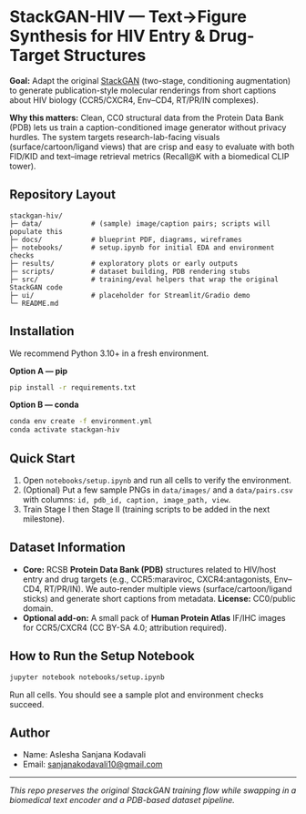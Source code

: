 # StackGAN-HIV — Text→Figure Synthesis for HIV Entry & Drug-Target Structures

**Goal:** Adapt the original [StackGAN](https://github.com/hanzhanggit/StackGAN) (two-stage, conditioning augmentation) to generate publication-style molecular renderings
from short captions about HIV biology (CCR5/CXCR4, Env–CD4, RT/PR/IN complexes).

**Why this matters:** Clean, CC0 structural data from the Protein Data Bank (PDB) lets us train a caption-conditioned image generator without privacy hurdles. The system targets
research-lab-facing visuals (surface/cartoon/ligand views) that are crisp and easy to evaluate with both FID/KID and text–image retrieval metrics (Recall@K with a biomedical CLIP tower).

## Repository Layout
```
stackgan-hiv/
├─ data/            # (sample) image/caption pairs; scripts will populate this
├─ docs/            # blueprint PDF, diagrams, wireframes
├─ notebooks/       # setup.ipynb for initial EDA and environment checks
├─ results/         # exploratory plots or early outputs
├─ scripts/         # dataset building, PDB rendering stubs
├─ src/             # training/eval helpers that wrap the original StackGAN code
├─ ui/              # placeholder for Streamlit/Gradio demo
└─ README.md
```

## Installation
We recommend Python 3.10+ in a fresh environment.

**Option A — pip**
```bash
pip install -r requirements.txt
```

**Option B — conda**
```bash
conda env create -f environment.yml
conda activate stackgan-hiv
```

## Quick Start
1. Open `notebooks/setup.ipynb` and run all cells to verify the environment.
2. (Optional) Put a few sample PNGs in `data/images/` and a `data/pairs.csv` with columns:
   `id, pdb_id, caption, image_path, view`.
3. Train Stage I then Stage II (training scripts to be added in the next milestone).

## Dataset Information
- **Core:** RCSB **Protein Data Bank (PDB)** structures related to HIV/host entry and drug targets (e.g., CCR5:maraviroc, CXCR4:antagonists, Env–CD4, RT/PR/IN).
  We auto-render multiple views (surface/cartoon/ligand sticks) and generate short captions from metadata. **License:** CC0/public domain.
- **Optional add-on:** A small pack of **Human Protein Atlas** IF/IHC images for CCR5/CXCR4 (CC BY-SA 4.0; attribution required).

## How to Run the Setup Notebook
```bash
jupyter notebook notebooks/setup.ipynb
```
Run all cells. You should see a sample plot and environment checks succeed.

## Author
- Name: Aslesha Sanjana Kodavali
- Email: sanjanakodavali10@gmail.com

---
*This repo preserves the original StackGAN training flow while swapping in a biomedical text encoder and a PDB-based dataset pipeline.*
